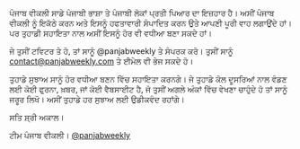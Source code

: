ਪੰਜਾਬ ਵੀਕਲੀ ਸਾਡੇ ਪੰਜਾਬੀ ਭਾਸ਼ਾ ਤੇ ਪੰਜਾਬੀ ਲੋਕਾਂ ਪ੍ਰਤੀ ਪਿਆਰ ਦਾ ਇਜ਼ਹਾਰ ਹੈ। ਅਸੀਂ ਪੰਜਾਬ ਵੀਕਲੀ ਨੂੰ ਇਕੱਠੇ ਕਰਨ ਅਤੇ ਇਸਨੂੰ ਹਫਤਾਵਾਰੀ ਸੰਪਾਦਿਤ ਕਰਨ ਉਤੇ ਆਪਣੀ ਪੂਰੀ ਵਾਹ ਲਗਾਉਂਦੇ ਹਾਂ। ਪਰ ਤੁਹਾਡੀ ਸਹਾਇਤਾ ਨਾਲ ਅਸੀਂ ਇਸਨੂੰ ਹੋਰ ਵੀ ਵਧੀਆ ਬਣਾ ਸਕਦੇ ਹਾਂ।

ਜੇ ਤੁਸੀਂ ਟਵਿਟਰ ਤੇ ਹੋ, ਤਾਂ ਸਾਨੂੰ @panjabweekly ਤੇ ਸੰਪਰਕ ਕਰੋ। ਤੁਸੀਂ ਸਾਨੂੰ contact@panjabweekly.com ਤੇ ਈਮੇਲ ਵੀ ਭੇਜ ਸਕਦੇ ਹੋ।

ਤੁਹਾਡੇ ਸੁਝਾਅ ਸਾਨੂੰ ਹੋਰ ਵਧੀਆ ਬਣਨ ਵਿੱਚ ਸਹਾਇਤਾ ਕਰਨਗੇ। ਜੇ ਤੁਹਾਡੇ ਕੋਲ ਦੂਸਰਿਆਂ ਨਾਲ ਵੰਡਣ ਲਈ ਕੋਈ ਫੁ਼ਰਨਾ, ਖ਼ਬਰ, ਜਾਂ ਕੋਈ ਵੈਬਸਾਈਟ ਹੈ, ਜੋ ਤੁਸੀਂ ਅਗਲੇ ਅੰਕਾਂ ਵਿੱਚ ਵੇਖਣਾ ਚਾਹੁੰਦੇ ਹੋ ਤਾਂ ਸਾਨੂੰ ਜਰੂਰ ਲਿਖੋ। ਅਸੀਂ ਤੁਹਾਡੇ ਹਰ ਸੁਝਾਅ ਲਈ ਉਡੀਕਵੰਦ ਰਹਾਂਗੇ।

ਸਤਿ ਸ਼੍ਰੀ ਅਕਾਲ।

ਟੀਮ ਪੰਜਾਬ ਵੀਕਲੀ।
[@panjabweekly](http://twitter.com/panjabweekly)

